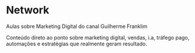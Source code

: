 # Network
Aulas sobre Marketing Digital do canal Guilherme Franklim

Conteúdo direto ao ponto sobre marketing digital, vendas, i.a, tráfego pago, automações e estratégias que realmente geram resultado.
